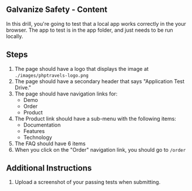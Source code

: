 ## Galvanize Safety - Content

In this drill, you're going to test that a local app works correctly in the your browser. The app to test is in the app folder, and just needs to be run locally.

## Steps

1. The page should have a logo that displays the image at `./images/phptravels-logo.png`
1. The page should have a secondary header that says "Application Test Drive."
1. The page should have navigation links for:
   * Demo
   * Order
   * Product
1. The Product link should have a sub-menu with the following items:
   * Documentation
   * Features
   * Technology
1. The FAQ should have 6 items
1. When you click on the "Order" navigation link, you should go to `/order`

## Additional Instructions

1. Upload a screenshot of your passing tests when submitting.
